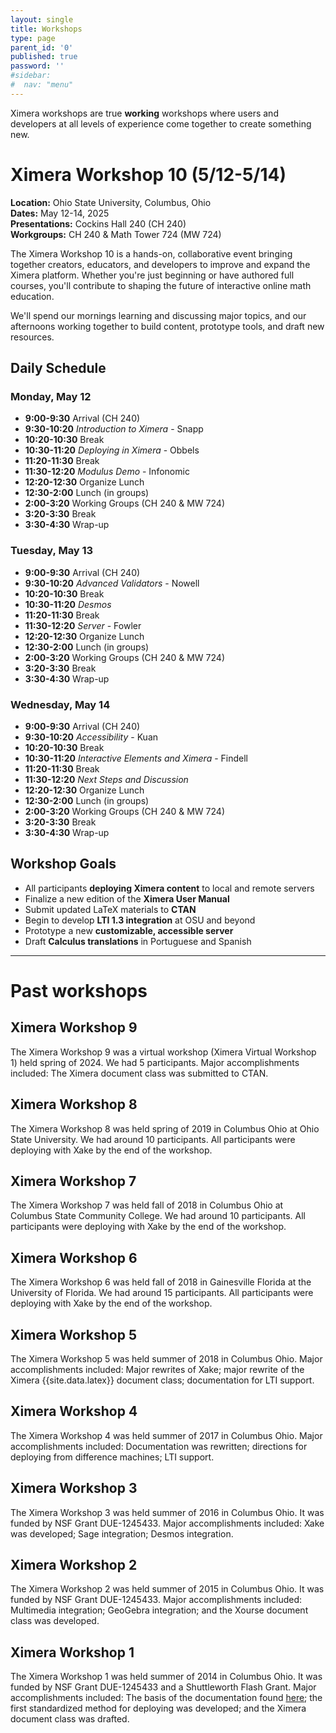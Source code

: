 ```yaml
---
layout: single
title: Workshops
type: page
parent_id: '0'
published: true
password: ''
#sidebar:
#  nav: "menu"
---
```


Ximera workshops are true **working** workshops where users and
developers at all levels of experience come together to create
something new.

# Ximera Workshop 10 (5/12-5/14)

**Location:** Ohio State University, Columbus, Ohio  
**Dates:** May 12-14, 2025  
**Presentations:** Cockins Hall 240 (CH 240)  
**Workgroups:** CH 240 & Math Tower 724 (MW 724)


The Ximera Workshop 10 is a hands-on, collaborative event bringing together creators, educators, and developers to improve and expand the Ximera platform. Whether you're just beginning or have authored full courses, you'll contribute to shaping the future of interactive online math education.

We'll spend our mornings learning and discussing major topics, and our afternoons working together to build content, prototype tools, and draft new resources.



## Daily Schedule

### Monday, May 12

- **9:00-9:30** Arrival (CH 240)  
- **9:30-10:20** *Introduction to Ximera* - Snapp  
- **10:20-10:30** Break  
- **10:30-11:20** *Deploying in Ximera* - Obbels  
- **11:20-11:30** Break  
- **11:30-12:20** *Modulus Demo* - Infonomic  
- **12:20-12:30** Organize Lunch  
- **12:30-2:00** Lunch (in groups)
- **2:00-3:20** Working Groups (CH 240 & MW 724)  
- **3:20-3:30** Break  
- **3:30-4:30** Wrap-up  


### Tuesday, May 13

- **9:00-9:30** Arrival (CH 240)  
- **9:30-10:20** *Advanced Validators* - Nowell  
- **10:20-10:30** Break  
- **10:30-11:20** *Desmos*  
- **11:20-11:30** Break  
- **11:30-12:20** *Server* - Fowler  
- **12:20-12:30** Organize Lunch  
- **12:30-2:00** Lunch (in groups)
- **2:00-3:20** Working Groups (CH 240 & MW 724)  
- **3:20-3:30** Break  
- **3:30-4:30** Wrap-up  


### Wednesday, May 14

- **9:00-9:30** Arrival (CH 240)  
- **9:30-10:20** *Accessibility* - Kuan  
- **10:20-10:30** Break  
- **10:30-11:20** *Interactive Elements and Ximera* - Findell
- **11:20-11:30** Break  
- **11:30-12:20** *Next Steps and Discussion*  
- **12:20-12:30** Organize Lunch  
- **12:30-2:00** Lunch (in groups)
- **2:00-3:20** Working Groups (CH 240 & MW 724)  
- **3:20-3:30** Break  
- **3:30-4:30** Wrap-up  


## Workshop Goals

- All participants **deploying Ximera content** to local and remote servers
- Finalize a new edition of the **Ximera User Manual**
- Submit updated LaTeX materials to **CTAN**
- Begin to develop **LTI 1.3 integration** at OSU and beyond
- Prototype a new **customizable, accessible server**
- Draft **Calculus translations** in Portuguese and Spanish

---

# Past workshops


## Ximera Workshop 9



The Ximera Workshop 9 was a virtual workshop (Ximera Virtual Workshop 1) held spring of 2024. We had 5 participants.  Major
accomplishments included: The Ximera document class was submitted to CTAN.








## Ximera Workshop 8



The Ximera Workshop 8 was held spring of 2019 in Columbus Ohio at Ohio State University. We had around 10 participants. All participants were deploying with Xake
by the end of the workshop.



## Ximera Workshop 7



The Ximera Workshop 7 was held fall of 2018 in Columbus Ohio at Columbus State Community College. We had around 10 participants. All participants were deploying with Xake
by the end of the workshop.


## Ximera Workshop 6


The Ximera Workshop 6 was held fall of 2018 in Gainesville Florida at the University of Florida. We had around 15 participants. All participants were deploying with Xake
by the end of the workshop.


## Ximera Workshop 5

The Ximera Workshop 5 was held summer of 2018 in Columbus Ohio.  Major
accomplishments included: Major rewrites of Xake; major rewrite of the Ximera {{site.data.latex}} document class; documentation for LTI support.





## Ximera Workshop 4


The Ximera Workshop 4 was held summer of 2017 in Columbus Ohio.  Major
accomplishments included: Documentation was rewritten; directions for
deploying from difference machines; LTI support. 




## Ximera Workshop 3

The Ximera Workshop 3 was held summer of 2016 in Columbus Ohio.  It
was funded by NSF Grant DUE-1245433. Major accomplishments included:
Xake was developed; Sage integration; Desmos integration.

## Ximera Workshop 2

The Ximera Workshop 2 was held summer of 2015 in Columbus Ohio.  It
was funded by NSF Grant DUE-1245433. Major accomplishments included:
Multimedia integration; GeoGebra integration; and the Xourse document
class was developed.

## Ximera Workshop 1

The Ximera Workshop 1 was held summer of 2014 in Columbus Ohio.  It
was funded by NSF Grant DUE-1245433 and a Shuttleworth Flash Grant.
Major accomplishments included: The basis of the documentation found
[here](https://ximera.osu.edu/introduction/gettingStarted); the first
standardized method for deploying was developed; and the Ximera
document class was drafted.
